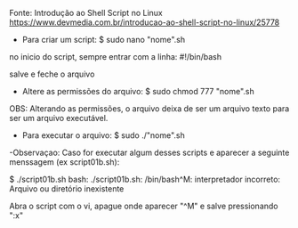 Fonte: Introdução ao Shell Script no Linux
https://www.devmedia.com.br/introducao-ao-shell-script-no-linux/25778

- Para criar um script:
$ sudo nano "nome".sh

no inicio do script, sempre entrar com a linha:
#!/bin/bash

salve e feche o arquivo

- Altere as permissões do arquivo:
$ sudo chmod 777 "nome".sh

OBS: Alterando as permissões, o arquivo deixa de ser um arquivo 
texto para ser um arquivo executável.

- Para executar o arquivo:
$ sudo ./"nome".sh

-Observaçao:
Caso for executar algum desses scripts e aparecer a seguinte menssagem (ex script01b.sh):

$ ./script01b.sh 
bash: ./script01b.sh: /bin/bash^M: interpretador incorreto: Arquivo ou diretório inexistente

Abra o script com o vi, apague onde aparecer "^M" e salve pressionando ":x"
